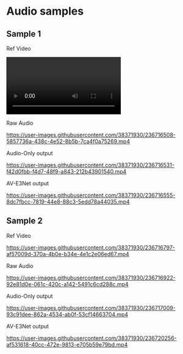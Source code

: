 <h1>Audio samples</h1>
<h2>Sample 1</h2>
Ref Video


<video src="https://user-images.githubusercontent.com/38371930/236716488-95b1bd2d-3adf-4808-a177-33772e743a40.mp4"></video>

Raw Audio



https://user-images.githubusercontent.com/38371930/236716508-5857736a-438c-4e52-8b5b-7ca4f0a75269.mp4



Audio-Only output



https://user-images.githubusercontent.com/38371930/236716531-f42d0fbb-f4d7-48f9-a843-212b43901540.mp4


AV-E3Net output




https://user-images.githubusercontent.com/38371930/236716555-8dc7fbcc-7819-44e8-88c3-5edd78a44035.mp4

<h2>Sample 2</h2>
Ref Video


https://user-images.githubusercontent.com/38371930/236716797-af57009d-370a-4b0e-b34e-4e1c2e06ed67.mp4

Raw Audio

https://user-images.githubusercontent.com/38371930/236716922-92e81d0e-061c-420c-a142-5491c6cd288c.mp4

Audio-Only output


https://user-images.githubusercontent.com/38371930/236717009-93c91dee-862a-4534-ab0f-53cf14663704.mp4

AV-E3Net output



https://user-images.githubusercontent.com/38371930/236720256-af531618-40cc-472e-9813-e705b59e79bd.mp4


